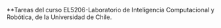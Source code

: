 **Tareas del curso EL5206-Laboratorio de Inteligencia Computacional y Robótica, de la Universidad de Chile. 
